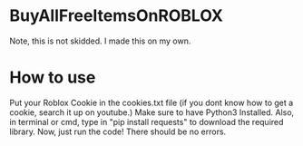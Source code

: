 # BuyAllFreeItemsOnROBLOX
Note, this is not skidded. I made this on my own.

# How to use
Put your Roblox Cookie in the cookies.txt file (if you dont know how to get a cookie, search it up on youtube.)
Make sure to have Python3 Installed. Also, in terminal or cmd, type in "pip install requests" to download the required library.
Now, just run the code! There should be no errors.
